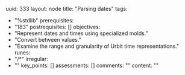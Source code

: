 uuid: 333
layout: node
title: "Parsing dates"
tags:
 - "%stdlib"
prerequisites:
  - "183"
postrequisites: []
objectives:
  - "Represent dates and times using specialized molds."
  - "Convert between values."
  - "Examine the range and granularity of Urbit time representations."
runes:
  - "/*"
irregular:
  - ""
key_points: []
assessments: []
comments: ""
content: ""